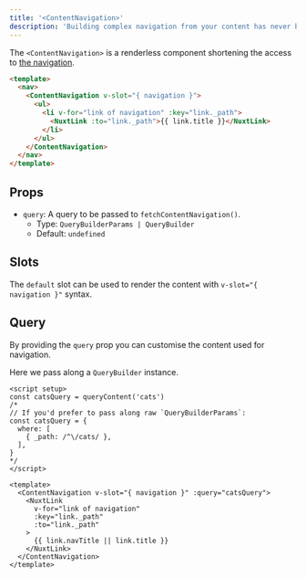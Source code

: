 ```yaml
---
title: '<ContentNavigation>'
description: 'Building complex navigation from your content has never been easier.'
---
```


The `<ContentNavigation>` is a renderless component shortening the access to [the navigation](/usage/navigation).

```html [components/Navbar.vue]
<template>
  <nav>
    <ContentNavigation v-slot="{ navigation }">
      <ul>
        <li v-for="link of navigation" :key="link._path">
          <NuxtLink :to="link._path">{{ link.title }}</NuxtLink>
        </li>
      </ul>
    </ContentNavigation>
  </nav>
</template>
```

## Props

- `query`: A query to be passed to `fetchContentNavigation()`.
  - Type: `QueryBuilderParams | QueryBuilder`
  - Default: `undefined`

## Slots

The `default` slot can be used to render the content with `v-slot="{ navigation }"` syntax.

## Query

By providing the `query` prop you can customise the content used for navigation.

Here we pass along a `QueryBuilder` instance.

```vue
<script setup>
const catsQuery = queryContent('cats')
/*
// If you'd prefer to pass along raw `QueryBuilderParams`:
const catsQuery = {
  where: [
    { _path: /^\/cats/ },
  ],
}
*/
</script>

<template>
  <ContentNavigation v-slot="{ navigation }" :query="catsQuery">
    <NuxtLink
      v-for="link of navigation"
      :key="link._path"
      :to="link._path"
    >
      {{ link.navTitle || link.title }}
    </NuxtLink>
  </ContentNavigation>
</template>
```
